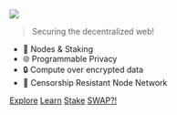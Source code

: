 <img src="_media/logo-blk.png" class="center">

> Securing the decentralized web!

- 🚀 Nodes & Staking
- 🌐 Programmable Privacy
- 🔒 Compute over encrypted data
- 📶 Censorship Resistant Node Network

<div class="buttons">
  <a href="https://puzzle.report"><span>Explore</span></a>
  <a href="#/readme"><span>Learn</span></a>
  <a href="#/stake"><span>Stake</span></a>
  <a href="https://secretswap.io"><span>SWAP?!</span></a>
</div>
